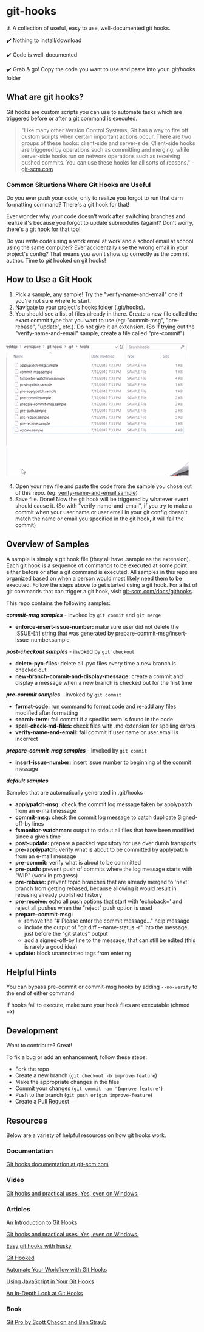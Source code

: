 # git-hooks
:anchor: A collection of useful, easy to use, well-documented git hooks.

:heavy_check_mark: Nothing to install/download

:heavy_check_mark: Code is well-documented

:heavy_check_mark: Grab & go! Copy the code you want to use and paste into your .git/hooks folder

## What are git hooks?
Git hooks are custom scripts you can use to automate tasks which are triggered before or after a git command is executed.
> "Like many other Version Control Systems, Git has a way to fire off custom scripts when certain important actions occur. There are two groups of these hooks: client-side and server-side. Client-side hooks are triggered by operations such as committing and merging, while server-side hooks run on network operations such as receiving pushed commits. You can use these hooks for all sorts of reasons." - [git-scm.com](https://git-scm.com/book/en/v2/Customizing-Git-Git-Hooks)

### Common Situations Where Git Hooks are Useful
Do you ever push your code, only to realize you forgot to run that darn formatting command? There's a git hook for that!

Ever wonder why your code doesn't work after switching branches and realize it's because you forgot to update submodules (again)? Don't worry, there's a git hook for that too!

Do you write code using a work email at work and a school email at school using the same computer? Ever accidentally use the wrong email in your project's config? That means you won't show up correctly as the commit author. Time to *git* hooked on git hooks!

## How to Use a Git Hook
1. Pick a sample, any sample! Try the "verify-name-and-email" one if you're not sure where to start.
2. Navigate to your project's hooks folder (.git/hooks).
3. You should see a list of files already in there. Create a new file called the exact commit type that you want to use (eg: "commit-msg", "pre-rebase", "update", etc.). Do not give it an extension. (So if trying out the "verify-name-and-email" sample, create a file called "pre-commit")

![create new file](create-new-file.gif)

4. Open your new file and paste the code from the sample you chose out of this repo. (eg: [verify-name-and-email.sample](https://github.com/CompSciLauren/git-hooks/blob/master/pre-commit-samples/verify-name-and-email.sample))
5. Save file. Done! Now the git hook will be triggered by whatever event should cause it. (So with "verify-name-and-email", if you try to make a commit when your user.name or user.email in your git config doesn't match the name or email you specified in the git hook, it will fail the commit)

## Overview of Samples
A sample is simply a git hook file (they all have .sample as the extension). Each git hook is a sequence of commands to be executed at some point either before or after a git command is executed. All samples in this repo are organized based on when a person would most likely need them to be executed. Follow the steps above to get started using a git hook. For a list of git commands that can trigger a git hook, visit [git-scm.com/docs/githooks](https://git-scm.com/docs/githooks).

This repo contains the following samples:

**_commit-msg samples_** - invoked by `git commit` and `git merge`
- **enforce-insert-issue-number:** make sure user did not delete the ISSUE-[#] string that was generated by prepare-commit-msg/insert-issue-number.sample

**_post-checkout samples_** - invoked by `git checkout`
- **delete-pyc-files:** delete all .pyc files every time a new branch is checked out
- **new-branch-commit-and-display-message:** create a commit and display a message when a new branch is checked out for the first time

**_pre-commit samples_** - invoked by `git commit`
- **format-code:** run command to format code and re-add any files modified after formatting
- **search-term:** fail commit if a specific term is found in the code
- **spell-check-md-files:** check files with .md extension for spelling errors
- **verify-name-and-email:** fail commit if user.name or user.email is incorrect

**_prepare-commit-msg samples_** - invoked by `git commit`
- **insert-issue-number:** insert issue number to beginning of the commit message

**_default samples_**

Samples that are automatically generated in .git/hooks
- **applypatch-msg:** check the commit log message taken by applypatch from an e-mail message
- **commit-msg:** check the commit log message to catch duplicate Signed-off-by lines
- **fsmonitor-watchman:** output to stdout all files that have been modified since a given time
- **post-update:** prepare a packed repository for use over dumb transports
- **pre-applypatch:** verify what is about to be committed by applypatch from an e-mail message
- **pre-commit:** verify what is about to be committed
- **pre-push:** prevent push of commits where the log message starts with "WIP" (work in progress)
- **pre-rebase:** prevent topic branches that are already merged to 'next' branch from getting rebased, because allowing it would result in rebasing already published history
- **pre-receive:** echo all push options that start with 'echoback=' and reject all pushes when the "reject" push option is used
- **prepare-commit-msg:**
    - remove the "# Please enter the commit message..." help message
    - include the output of "git diff --name-status -r" into the message, just before the "git status" output
    - add a signed-off-by line to the message, that can still be edited (this is rarely a good idea)
- **update:** block unannotated tags from entering

## Helpful Hints
You can bypass pre-commit or commit-msg hooks by adding `--no-verify` to the end of either command

If hooks fail to execute, make sure your hook files are executable (chmod +x)

## Development

Want to contribute? Great!

To fix a bug or add an enhancement, follow these steps:

- Fork the repo
- Create a new branch (`git checkout -b improve-feature`)
- Make the appropriate changes in the files
- Commit your changes (`git commit -am 'Improve feature'`)
- Push to the branch (`git push origin improve-feature`)
- Create a Pull Request

## Resources
Below are a variety of helpful resources on how git hooks work.

### Documentation
[Git hooks documentation at git-scm.com](https://git-scm.com/docs/githooks)

### Video
[Git hooks and practical uses. Yes, even on Windows.](http://www.youtube.com/watch?feature=player_embedded&v=fMYv6-SZsSo&t=240s)

### Articles
[An Introduction to Git Hooks](https://www.sitepoint.com/introduction-git-hooks/)

[Git hooks and practical uses. Yes, even on Windows.](https://www.tygertec.com/git-hooks-practical-uses-windows/)

[Easy git hooks with husky](https://www.vojtechruzicka.com/githooks-husky/)

[Git Hooked](https://www.javascriptjanuary.com/blog/git-hooked "Git Hooked")

[Automate Your Workflow with Git Hooks](https://hackernoon.com/automate-your-workflow-with-git-hooks-fef5d9b2a58c)

[Using JavaScript in Your Git Hooks](https://medium.com/@Sergeon/using-javascript-in-your-git-hooks-f0ce09477334 "Using JavaScript in Your Git Hooks")

[An In-Depth Look at Git Hooks](https://dzone.com/articles/an-in-depth-look-at-git-hooks)

### Book
[Git Pro by Scott Chacon and Ben Straub](https://git-scm.com/book/en/v2)

